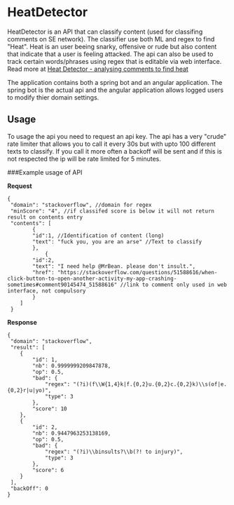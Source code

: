 # HeatDetector


HeatDetector is an API that can classify content (used for classifing comments on SE network). The classifier use both ML and regex to find "Heat". Heat is an user beeing snarky, offensive or rude but also content that indicate that a user is feeling attacked. The api can also be used to track certain words/phrases using regex that is editable via web interface. Read more at [Heat Detector - analysing comments to find heat](https://stackapps.com/questions/7001/heat-detector-analysing-comments-to-find-heat)

The application contains both a spring bot and an angular application. The spring bot is the actual api and the angular application allows logged users to modify thier domain settings.

## Usage

To usage the api you need to request an api key. The api has a very "crude" rate limiter that allows you to call it every 30s but with upto 100 different texts to classify. If you call it more often a backoff will be sent and if this is not respected the ip will be rate limited for 5 minutes.

###Example usage of API

**Request**

    {
     "domain": "stackoverflow", //domain for regex
     "minScore": "4", //if classifed score is below it will not return result on contents entry  
     "contents": [
            {
            "id":1, //Identification of content (long)
            "text": "fuck you, you are an arse" //Text to classify
            },
                {
            "id":2,
            "text": "I need help @MrBean. please don't insult.",
            "href": "https://stackoverflow.com/questions/51588616/when-click-button-to-open-another-activity-my-app-crashing-sometimes#comment90145474_51588616" //link to comment only used in web interface, not compulsory
            }
        ]
     }
    
**Response**

    {
     "domain": "stackoverflow",
     "result": [
        {
            "id": 1,
            "nb": 0.9999999209847878,
            "op": 0.5,
            "bad": {
                "regex": "(?i)(f\\W{1,4}k|f.{0,2}u.{0,2}c.{0,2}k)\\s(of|e.{0,2}r|u|yo)",
                "type": 3
            },
            "score": 10
        },
        {
            "id": 2,
            "nb": 0.9447963253138169,
            "op": 0.5,
            "bad": {
                "regex": "(?i)\\binsults?\\b(?! to injury)",
                "type": 3
            },
            "score": 6
        }
     ],
     "backOff": 0
    }



 
